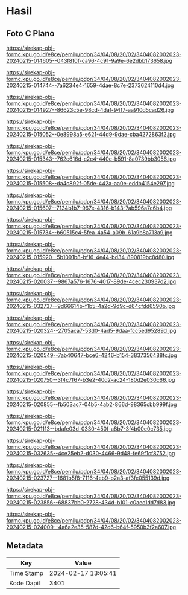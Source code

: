 # Hasil

## Foto C Plano

https://sirekap-obj-formc.kpu.go.id/e8ce/pemilu/pdpr/34/04/08/20/02/3404082002023-20240215-014605--043f8f0f-ca96-4c91-9a9e-6e2dbb173658.jpg

https://sirekap-obj-formc.kpu.go.id/e8ce/pemilu/pdpr/34/04/08/20/02/3404082002023-20240215-014744--7a6234e4-1659-4dae-8c7e-2373624110d4.jpg

https://sirekap-obj-formc.kpu.go.id/e8ce/pemilu/pdpr/34/04/08/20/02/3404082002023-20240215-014927--86623c5e-98cd-4daf-94f7-aa910d5cad26.jpg

https://sirekap-obj-formc.kpu.go.id/e8ce/pemilu/pdpr/34/04/08/20/02/3404082002023-20240215-015052--0e8998a5-e621-44d9-9dae-cba4272863f2.jpg

https://sirekap-obj-formc.kpu.go.id/e8ce/pemilu/pdpr/34/04/08/20/02/3404082002023-20240215-015343--762e616d-c2c4-440e-b591-8a0739bb3056.jpg

https://sirekap-obj-formc.kpu.go.id/e8ce/pemilu/pdpr/34/04/08/20/02/3404082002023-20240215-015508--da4c892f-05de-442a-aa0e-eddb4154e297.jpg

https://sirekap-obj-formc.kpu.go.id/e8ce/pemilu/pdpr/34/04/08/20/02/3404082002023-20240215-015607--7134b1b7-967e-4316-b143-7ab596a7c6b4.jpg

https://sirekap-obj-formc.kpu.go.id/e8ce/pemilu/pdpr/34/04/08/20/02/3404082002023-20240215-015734--b60515c4-5fea-4a54-a09b-61a9b8a713a9.jpg

https://sirekap-obj-formc.kpu.go.id/e8ce/pemilu/pdpr/34/04/08/20/02/3404082002023-20240215-015920--5b1091b8-bf16-4e44-bd34-890819bc8d80.jpg

https://sirekap-obj-formc.kpu.go.id/e8ce/pemilu/pdpr/34/04/08/20/02/3404082002023-20240215-020037--9867a576-1676-4017-89de-4cec230937d2.jpg

https://sirekap-obj-formc.kpu.go.id/e8ce/pemilu/pdpr/34/04/08/20/02/3404082002023-20240215-032737--9d66614b-f1b5-4a2d-9d9c-d64cfdd6590b.jpg

https://sirekap-obj-formc.kpu.go.id/e8ce/pemilu/pdpr/34/04/08/20/02/3404082002023-20240215-020324--2705aca7-53d0-4ad5-9daa-fcc5ed95289d.jpg

https://sirekap-obj-formc.kpu.go.id/e8ce/pemilu/pdpr/34/04/08/20/02/3404082002023-20240215-020549--7ab40647-bce6-4246-b154-3837356488fc.jpg

https://sirekap-obj-formc.kpu.go.id/e8ce/pemilu/pdpr/34/04/08/20/02/3404082002023-20240215-020750--3f4c7f67-b3e2-40d2-ac24-180d2e030c66.jpg

https://sirekap-obj-formc.kpu.go.id/e8ce/pemilu/pdpr/34/04/08/20/02/3404082002023-20240215-020855--fb503ac7-04b5-4ab2-866d-98365cbb999f.jpg

https://sirekap-obj-formc.kpu.go.id/e8ce/pemilu/pdpr/34/04/08/20/02/3404082002023-20240215-021113--bdafe03d-0330-450f-a8b7-3f4b00e0c735.jpg

https://sirekap-obj-formc.kpu.go.id/e8ce/pemilu/pdpr/34/04/08/20/02/3404082002023-20240215-032635--4ce25eb2-d030-4466-9d48-fe69f1cf8752.jpg

https://sirekap-obj-formc.kpu.go.id/e8ce/pemilu/pdpr/34/04/08/20/02/3404082002023-20240215-023727--1681b5f8-7116-4eb9-b2a3-af3fe055139d.jpg

https://sirekap-obj-formc.kpu.go.id/e8ce/pemilu/pdpr/34/04/08/20/02/3404082002023-20240215-023856--68837bb0-2728-434d-b101-c0aec1dd7d83.jpg

https://sirekap-obj-formc.kpu.go.id/e8ce/pemilu/pdpr/34/04/08/20/02/3404082002023-20240215-024009--4a6a2e35-587d-42d6-b64f-5950b3f2a607.jpg


## Metadata

| Key        | Value               |
| ---------- | ------------------- |
| Time Stamp | 2024-02-17 13:05:41 |
| Kode Dapil | 3401                |



